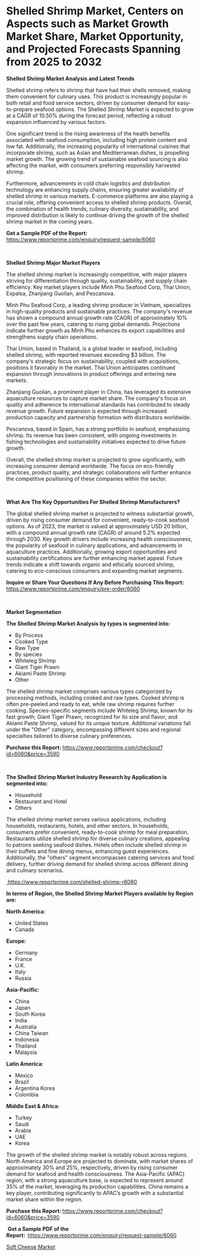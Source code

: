 <p><h1>Shelled Shrimp Market, Centers on Aspects such as Market Growth Market Share, Market Opportunity, and Projected Forecasts Spanning from 2025 to 2032</h1></p><p><strong>Shelled Shrimp Market Analysis and Latest Trends</strong></p>
<p><p>Shelled shrimp refers to shrimp that have had their shells removed, making them convenient for culinary uses. This product is increasingly popular in both retail and food service sectors, driven by consumer demand for easy-to-prepare seafood options. The Shelled Shrimp Market is expected to grow at a CAGR of 10.50% during the forecast period, reflecting a robust expansion influenced by various factors.</p><p>One significant trend is the rising awareness of the health benefits associated with seafood consumption, including high protein content and low fat. Additionally, the increasing popularity of international cuisines that incorporate shrimp, such as Asian and Mediterranean dishes, is propelling market growth. The growing trend of sustainable seafood sourcing is also affecting the market, with consumers preferring responsibly harvested shrimp.</p><p>Furthermore, advancements in cold chain logistics and distribution technology are enhancing supply chains, ensuring greater availability of shelled shrimp in various markets. E-commerce platforms are also playing a crucial role, offering convenient access to shelled shrimp products. Overall, the combination of health trends, culinary diversity, sustainability, and improved distribution is likely to continue driving the growth of the shelled shrimp market in the coming years.</p></p>
<p><strong>Get a Sample PDF of the Report:&nbsp;</strong> <a href="https://www.reportprime.com/enquiry/request-sample/6060?utm_campaign=2998&utm_medium=2&utm_source=Github&utm_content=ia&utm_term=19032025&utm_id=shelled-shrimp">https://www.reportprime.com/enquiry/request-sample/6060</a></p>
<p>&nbsp;</p>
<p><strong>Shelled Shrimp Major Market Players</strong></p>
<p><p>The shelled shrimp market is increasingly competitive, with major players striving for differentiation through quality, sustainability, and supply chain efficiency. Key market players include Minh Phu Seafood Corp, Thai Union, Expalsa, Zhanjiang Guolian, and Pescanova.</p><p>Minh Phu Seafood Corp, a leading shrimp producer in Vietnam, specializes in high-quality products and sustainable practices. The company's revenue has shown a compound annual growth rate (CAGR) of approximately 10% over the past few years, catering to rising global demands. Projections indicate further growth as Minh Phu enhances its export capabilities and strengthens supply chain operations.</p><p>Thai Union, based in Thailand, is a global leader in seafood, including shelled shrimp, with reported revenues exceeding $3 billion. The company's strategic focus on sustainability, coupled with acquisitions, positions it favorably in the market. Thai Union anticipates continued expansion through innovations in product offerings and entering new markets.</p><p>Zhanjiang Guolian, a prominent player in China, has leveraged its extensive aquaculture resources to capture market share. The company's focus on quality and adherence to international standards has contributed to steady revenue growth. Future expansion is expected through increased production capacity and partnership formation with distributors worldwide.</p><p>Pescanova, based in Spain, has a strong portfolio in seafood, emphasizing shrimp. Its revenue has been consistent, with ongoing investments in fishing technologies and sustainability initiatives expected to drive future growth.</p><p>Overall, the shelled shrimp market is projected to grow significantly, with increasing consumer demand worldwide. The focus on eco-friendly practices, product quality, and strategic collaborations will further enhance the competitive positioning of these companies within the sector.</p></p>
<p>&nbsp;</p>
<p><strong>What Are The Key Opportunities For Shelled Shrimp Manufacturers?</strong></p>
<p><p>The global shelled shrimp market is projected to witness substantial growth, driven by rising consumer demand for convenient, ready-to-cook seafood options. As of 2023, the market is valued at approximately USD 20 billion, with a compound annual growth rate (CAGR) of around 5.2% expected through 2030. Key growth drivers include increasing health consciousness, the popularity of seafood in culinary applications, and advancements in aquaculture practices. Additionally, growing export opportunities and sustainability certifications are further enhancing market appeal. Future trends indicate a shift towards organic and ethically sourced shrimp, catering to eco-conscious consumers and expanding market segments.</p></p>
<p><strong>Inquire or Share Your Questions If Any Before Purchasing This Report:</strong> <a href="https://www.reportprime.com/enquiry/pre-order/6060?utm_campaign=2998&utm_medium=2&utm_source=Github&utm_content=ia&utm_term=19032025&utm_id=shelled-shrimp">https://www.reportprime.com/enquiry/pre-order/6060</a></p>
<p>&nbsp;</p>
<p><strong>Market Segmentation</strong></p>
<p><strong>The Shelled Shrimp Market Analysis by types is segmented into:</strong></p>
<p><ul><li>By Process</li><li>Cooked Type</li><li>Raw Type</li><li>By species</li><li>Whiteleg Shrimp</li><li>Giant Tiger Prawn</li><li>Akiami Paste Shrimp</li><li>Other</li></ul></p>
<p><p>The shelled shrimp market comprises various types categorized by processing methods, including cooked and raw types. Cooked shrimp is often pre-peeled and ready to eat, while raw shrimp requires further cooking. Species-specific segments include Whiteleg Shrimp, known for its fast growth; Giant Tiger Prawn, recognized for its size and flavor; and Akiami Paste Shrimp, valued for its unique texture. Additional variations fall under the "Other" category, encompassing different sizes and regional specialties tailored to diverse culinary preferences.</p></p>
<p><strong>Purchase this Report:&nbsp;</strong><a href="https://www.reportprime.com/checkout?id=6060&price=3590&utm_campaign=2998&utm_medium=2&utm_source=Github&utm_content=ia&utm_term=19032025&utm_id=shelled-shrimp">https://www.reportprime.com/checkout?id=6060&price=3590</a></p>
<p>&nbsp;</p>
<p><strong>The Shelled Shrimp Market Industry Research by Application is segmented into:</strong></p>
<p><ul><li>Household</li><li>Restaurant and Hotel</li><li>Others</li></ul></p>
<p><p>The shelled shrimp market serves various applications, including households, restaurants, hotels, and other sectors. In households, consumers prefer convenient, ready-to-cook shrimp for meal preparation. Restaurants utilize shelled shrimp for diverse culinary creations, appealing to patrons seeking seafood dishes. Hotels often include shelled shrimp in their buffets and fine dining menus, enhancing guest experiences. Additionally, the "others" segment encompasses catering services and food delivery, further driving demand for shelled shrimp across different dining and culinary scenarios.</p></p>
<p><a href="https://www.reportprime.com/shelled-shrimp-r6060?utm_campaign=2998&utm_medium=2&utm_source=Github&utm_content=ia&utm_term=19032025&utm_id=shelled-shrimp">&nbsp;https://www.reportprime.com/shelled-shrimp-r6060</a></p>
<p><strong>In terms of Region, the Shelled Shrimp Market Players available by Region are:</strong></p>
<p>
    <p> <strong> North America: </strong>
        <ul>
            <li>United States</li>
            <li>Canada</li>
        </ul>
        </p> 
    <p> <strong> Europe: </strong>
        <ul>
            <li>Germany</li>
            <li>France</li>
            <li>U.K.</li>
            <li>Italy</li>
            <li>Russia</li>
        </ul>
        </p> 
    <p> <strong> Asia-Pacific: </strong>
        <ul>
            <li>China</li>
            <li>Japan</li>
            <li>South Korea</li>
            <li>India</li>
            <li>Australia</li>
            <li>China Taiwan</li>
            <li>Indonesia</li>
            <li>Thailand</li>
            <li>Malaysia</li>
        </ul>
        </p> 
    <p> <strong> Latin America: </strong>
        <ul>
            <li>Mexico</li>
            <li>Brazil</li>
            <li>Argentina Korea</li>
            <li>Colombia</li>
        </ul>
        </p> 
    <p> <strong> Middle East & Africa: </strong>
        <ul>
            <li>Turkey</li>
            <li>Saudi</li>
            <li>Arabia</li>
            <li>UAE</li>
            <li>Korea</li>
        </ul>
    </p>
    </p>
<p><p>The growth of the shelled shrimp market is notably robust across regions. North America and Europe are projected to dominate, with market shares of approximately 30% and 25%, respectively, driven by rising consumer demand for seafood and health consciousness. The Asia-Pacific (APAC) region, with a strong aquaculture base, is expected to represent around 35% of the market, leveraging its production capabilities. China remains a key player, contributing significantly to APAC’s growth with a substantial market share within the region.</p></p>
<p><strong>Purchase this Report: </strong><a href="https://www.reportprime.com/checkout?id=6060&price=3590&utm_campaign=2998&utm_medium=2&utm_source=Github&utm_content=ia&utm_term=19032025&utm_id=shelled-shrimp">https://www.reportprime.com/checkout?id=6060&price=3590</a></p>
<p>&nbsp;<strong>Get a Sample PDF of the Report:&nbsp;&nbsp;</strong><a href="https://www.reportprime.com/enquiry/request-sample/6060?utm_campaign=2998&utm_medium=2&utm_source=Github&utm_content=ia&utm_term=19032025&utm_id=shelled-shrimp">https://www.reportprime.com/enquiry/request-sample/6060</a></p>
<p><strong></strong></p>
<p><p><a href="https://github.com/ezahdyre/Market-Research-Report-List-1/blob/main/soft-cheese-market.md?utm_campaign=2998&utm_medium=2&utm_source=Github&utm_content=ia&utm_term=19032025&utm_id=shelled-shrimp">Soft Cheese Market</a></p></p>